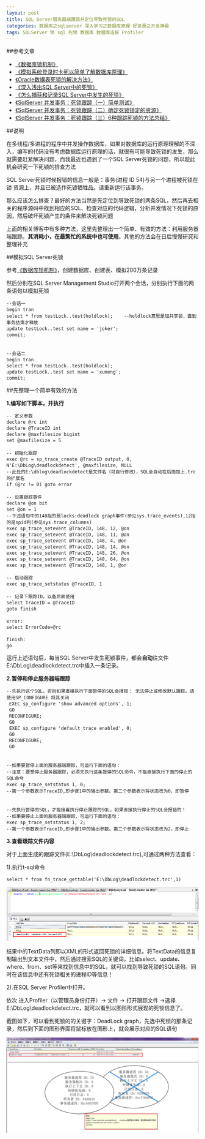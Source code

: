 ```yaml
---
layout: post
title: SQL Server服务器端跟踪并定位导致死锁的SQL
categories: 数据库之sqlserver 深入学习之数据库原理 好资源之开发神器
tags: SQLServer 锁 sql 死锁 数据库 数据库连接 Profiler
---
```


##参考文章

* [《数据库锁机制》](http://www.xumenger.com/z-database-lock-20160710/)
* [《模拟系统登录时卡死以简单了解数据库原理》](http://www.xumenger.com/oracle-lock-plsql-login-20160503/)
* [《Oracle数据表死锁的解决方法》](http://www.xumenger.com/oracle-deadlock-20160218/)
* [《深入浅出SQL Server中的死锁》](http://www.cnblogs.com/CareySon/archive/2012/09/19/2693555.html)
* [《怎么捕获和记录SQL Server中发生的死锁》](http://bbs.csdn.net/topics/350234619)
* [《SqlServer 并发事务：死锁跟踪（一）简单测试》](http://blog.csdn.net/kk185800961/article/details/41488215)
* [《SqlServer 并发事务：死锁跟踪（二）确定死锁锁定的资源》](http://blog.csdn.net/kk185800961/article/details/41687209)
* [《SqlServer 并发事务：死锁跟踪（三）6种跟踪死锁的方法总结》](http://blog.csdn.net/kk185800961/article/details/42504857)

##说明

在多线程/多进程的程序中并发操作数据库，如果对数据库的运行原理理解的不深入，编写的代码没有考虑数据库运行原理的话，就很有可能导致死锁的发生，那么就需要赶紧解决问题，而我最近也遇到了一个SQL Server死锁的问题，所以趁此机会研究一下死锁的排查方法

SQL Server死锁时候报错的信息一般是：事务(进程 ID 54)与另一个进程被死锁在 锁 资源上，并且已被选作死锁牺牲品。请重新运行该事务。

那么应该怎么排查？最好的方法当然是先定位到导致死锁的两条SQL，然后再去相关的程序源码中找到相应的SQL、检查对应的代码逻辑，分析并发情况下死锁的原因，然后破坏死锁产生的条件来解决死锁问题

上面的相关博客中有多种方法，这里先整理出一个简单、有效的方法：利用服务器端跟踪。**其消耗小，在最繁忙的系统中也可使用**。其他的方法会在日后慢慢研究和整理补充

##模拟SQL Server死锁

参考[《数据库锁机制》](http://www.xumenger.com/z-database-lock-20160710/)，创建数据库、创建表、模拟200万条记录

然后分别在SQL Server Management Studio打开两个会话，分别执行下面的两条语句以模拟死锁

```
--会话一
begin tran
select * from testLock..test(holdlock);    --holdlock意思是加共享锁，直到事务结束才释放
update testLock..test set name = 'joker';
commit;


--会话二
begin tran
select * from testLock..test(holdlock); 
update testLock..test set name = 'xumeng';
commit;
```

##先整理一个简单有效的方法

**1.编写如下脚本，并执行**

```  
-- 定义参数  
declare @rc int  
declare @TraceID int  
declare @maxfilesize bigint  
set @maxfilesize = 5   
 
-- 初始化跟踪  
exec @rc = sp_trace_create @TraceID output, 0, N'E:\DbLog\deadlockdetect', @maxfilesize, NULL   
--此处的E:\dblog\deadlockdetect是文件名（可自行修改），SQL会自动在后面加上.trc的扩展名  
if (@rc != 0) goto error  
 
-- 设置跟踪事件  
declare @on bit  
set @on = 1  
--下述语句中的148指的是locks:deadlock graph事件(参见sys.trace_events),12指的是spid列(参见sys.trace_columns)  
exec sp_trace_setevent @TraceID, 148, 12, @on    
exec sp_trace_setevent @TraceID, 148, 11, @on  
exec sp_trace_setevent @TraceID, 148, 4, @on  
exec sp_trace_setevent @TraceID, 148, 14, @on  
exec sp_trace_setevent @TraceID, 148, 26, @on  
exec sp_trace_setevent @TraceID, 148, 64, @on  
exec sp_trace_setevent @TraceID, 148, 1, @on  
 
-- 启动跟踪  
exec sp_trace_setstatus @TraceID, 1  
 
-- 记录下跟踪ID，以备后面使用  
select TraceID = @TraceID  
goto finish  
 
error:   
select ErrorCode=@rc  
 
finish:   
go  
```

运行上述语句后，每当SQL Server中发生死锁事件，都会**自动**往文件E:\DbLog\deadlockdetect.trc中插入一条记录。

**2.暂停和停止服务器端跟踪**

```  
--先执行这个SQL，否则如果直接执行下面暂停的SQL会报错： 无法停止或修改默认跟踪。请使用SP_CONFIGURE 将其关闭
 EXEC sp_configure 'show advanced options', 1;
 GO
 RECONFIGURE;
 GO
 EXEC sp_configure 'default trace enabled', 0;
 GO
 RECONFIGURE;
 GO
 
 
--如果要暂停上面的服务器端跟踪，可运行下面的语句：
--注意：要想停止服务器跟踪，必须先执行这条暂停的SQL命令，不能直接执行下面的停止的SQL命令
exec sp_trace_setstatus 1, 0;
--第一个参数表示TraceID,即步骤1中的输出参数。第二个参数表示将状态改为0，即暂停


--先执行暂停的SQL，才能接着执行停止跟踪的SQL，如果直接执行停止的SQL会报错的！
--如果要停止上面的服务器端跟踪，可运行下面的语句：
exec sp_trace_setstatus 1, 2;
--第一个参数表示TraceID,即步骤1中的输出参数。第二个参数表示将状态改为2，即停止
```

**3.查看跟踪文件内容**

对于上面生成的跟踪文件(E:\DbLog\deadlockdetect.trc),可通过两种方法查看：

1).执行t-sql命令

```  
select * from fn_trace_gettable('E:\DbLog\deadlockdetect.trc',1)  
```

![img](../media/image/2016-07-11/01.png)
 
结果中的TextData列即以XML的形式返回死锁的详细信息。将TextData的信息复制输出到文本文件中，然后通过搜索SQL的关键词，比如select、update、where、from、set等来找到信息中的SQL，就可以找到导致死锁的SQL语句。同时在该信息中还有死锁相关的进程ID等信息！

2).在SQL Server Profiler中打开。

依次 进入Profiler（以管理员身份打开）-> 文件 -> 打开跟踪文件 ->选择E:\DbLog\deadlockdetect.trc，就可以看到以图形形式展现的死锁信息了。 

截图如下，可以看到死锁的的关键字：DeadLock graph，先选中死锁的那条记录，然后到下面的图形界面将鼠标放在图形上，就会展示对应的SQL语句

![img](../media/image/2016-07-11/02.jpg)
